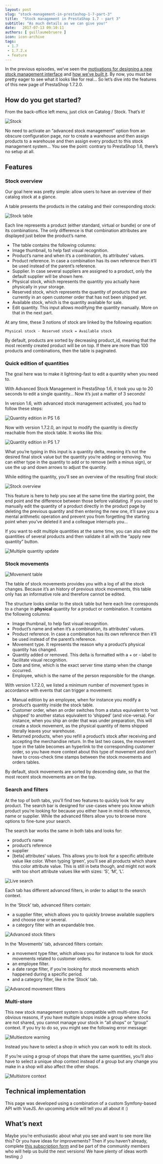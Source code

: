 ```yaml
---
layout: post
slug: "stock-management-in-prestashop-1-7-part-3"
title:  "Stock management in PrestaShop 1.7 - part 3"
subtitle: "As much details as we can give you!"
date:   2017-07-13 09:10:11
authors: [ guillaumebruere ]
icon: icon-archive
tags:
 - 1.7
 - 1.7.2.x
 - feature
---
```


In the previous episodes, we’ve seen the [motivations for designing a new stock management interface](http://build.prestashop.com/news/stock-management-in-prestashop-1-7/) and [how we’ve built it](http://build.prestashop.com/news/stock-management-in-prestashop-1-7-part-2/). By now, you must be pretty eager to see what it looks like for real… So let’s dive into the features of this new page of PrestaShop 1.7.2.0.

## How do you get started?

From the back-office left menu, just click on Catalog / Stock. That’s it! 

![Stock](/assets/images/2017/07/stockmanagement3-menu_stock.gif)

No need to activate an “advanced stock management” option from an obscure configuration page, nor to create a warehouse and then assign products to a warehouse and then assign every product to this stock management system… You see the point: contrary to PrestaShop 1.6, there’s no setup at all.


## Features

### Stock overview

Our goal here was pretty simple: allow users to have an overview of their catalog stock at a glance. 

A table presents the products in the catalog and their corresponding stock:

![Stock table](/assets/images/2017/07/stockmanagement3-stock_tab.png)

Each line represents a product (either standard, virtual or bundle) or one of its combinations. The only difference is that combination attributes are displayed just below the product’s name.

* The table contains the following columns:
* Image thumbnail, to help fast visual recognition.
* Product’s name and when it’s a combination, its attributes’ values.
* Product reference. In case a combination has its own reference then it’ll be used instead of the parent’s reference.
* Supplier. In case several suppliers are assigned to a product, only the default supplier will be shown here.
* Physical stock, which represents the quantity you actually have physically in your storage.
* Reserved stock, which represents the quantity of products that are currently in an open customer order that has not been shipped yet.
* Available stock, which is the quantity available for sale.
* Edit quantity. This input allows modifying the quantity manually. More on that in the next part.

At any time, these 3 notions of stock are linked by the following equation:

<code>Physical stock - Reserved stock = Available stock</code>

By default, products are sorted by decreasing product_id, meaning that the most recently created product will be on top. If there are more than 100 products and combinations, then the table is paginated.


### Quick edition of quantities

The goal here was to make it lightning-fast to edit a quantity when you need to. 

With Advanced Stock Management in PrestaShop 1.6, it took you up to 20 seconds to edit a single quantity… Now it’s just a matter of 3 seconds!

In version 1.6, with advanced stock management activated, you had to follow these steps:

![Quantity edition in PS 1.6](/assets/images/2017/07/stockmanagement3-ASM16_edit_qty.gif)

Now with version 1.7.2.0, an input to modify the quantity is directly reachable from the stock table. It works like this: 

![Quantity edition in PS 1.7](/assets/images/2017/07/stockmanagement3-stock_update.gif)

What you’re typing in this input is a quantity delta, meaning it’s not the desired final stock value but the quantity you’re adding or removing. You can either type in the quantity to add or to remove (with a minus sign), or use the up and down arrows to adjust the quantity.

While editing the quantity, you’ll see an overview of the resulting final stock:

![Stock overview](/assets/images/2017/07/stockmanagement3-overview.png)

This feature is here to help you see at the same time the starting point, the end point and the difference between those before validating. If you used to manually edit the quantity of a product directly in the product page by deleting the previous quantity and then entering the new one, it’ll save you a mental arithmetic operation and prevent you from forgetting the starting point when you’ve deleted it and a colleague interrupts you... 

If you want to edit multiple quantities at the same time, you can also edit the quantities of several products and then validate it all with the “apply new quantity” button.

![Multiple quantity update](/assets/images/2017/07/stockmanagement3-multiple_quantity_update.gif)


### Stock movements

![Movement table](/assets/images/2017/07/stockmanagement3-movements_tab.png)

The table of stock movements provides you with a log of all the stock changes. Because it’s an history of previous stock movements, this table only has an informative role and therefore cannot be edited. 

The structure looks similar to the stock table but here each line corresponds to a change in **physical** quantity for a product or combination. It contains the following columns:

* Image thumbnail, to help fast visual recognition.
* Product’s name and when it’s a combination, its attributes’ values.
* Product reference. In case a combination has its own reference then it’ll be used instead of the parent’s reference.
* Movement type. It represents the reason why a product’s physical quantity has changed.
* Quantity added or removed. This delta is formatted with a + or - label to facilitate visual recognition.
* Date and time, which is the exact server time stamp when the change occurred.
* Employee, which is the name of the person responsible for the change.

With version 1.7.2.0, we listed a minimum number of movement types in accordance with events that can trigger a movement:

* Manual edition by an employee, when for instance you modify a product’s quantity inside the stock table.
* Customer order, when an order switches from a status equivalent to ‘not shipped’ to another status equivalent to ‘shipped’ (and vice-versa). For instance, when you ship an order that was under preparation, this will create a stock movement, as the physical quantity of items shipped literally leaves your warehouse.
* Returned products, when you refill a product’s stock after receiving and accepting the merchandise return.
In the last two cases, the movement type in the table becomes an hyperlink to the corresponding customer order, so you have more context about this type of movement and don’t have to cross-check time stamps between the stock movements and orders tables.

By default, stock movements are sorted by descending date, so that the most recent stock movements are on the top.


### Search and filters

At the top of both tabs, you’ll find two features to quickly look for any product. The search bar is designed for use-cases where you know which product you’re looking for because you either have in mind its reference, name or supplier. While the advanced filters allow you to browse more options to fine-tune your search.

The search bar works the same in both tabs and looks for:

* product’s name
* product’s reference
* supplier
* [beta] attributes’ values. This allows you to look for a specific attribute value like color. When typing ‘green’, you’ll see all products which share this color attribute value. This is still in beta though, and might not work with too short attribute values like with sizes: ‘S’, ‘M’, ‘L’.

![Live search](/assets/images/2017/07/stockmanagement3-search_live.gif)

Each tab has different advanced filters, in order to adapt to the search context. 

In the ‘Stock’ tab, advanced filters contain:

* a supplier filter, which allows you to quickly browse available suppliers and choose one or several.
* a category filter with an expandable tree.

![Advanced stock filters](/assets/images/2017/07/stockmanagement3-adv_filters_stock_tab.png)

In the ‘Movements’ tab, advanced filters contain:

* a movement type filter, which allows you for instance to look for stock movements related to customer orders.
* an employee filter.
* a date range filter, if you’re looking for stock movements which happened during a specific period.
* and a category filter, like in the ‘Stock’ tab.

![Advanced movement filters](/assets/images/2017/07/stockmanagement3-adv_filters_mvt_tab.png)


### Multi-store

This new stock management system is compatible with multi-store. For obvious reasons, if you have multiple shops inside a group where stocks are not shared, you cannot manage your stock in “all shops” or “group” context. If you try to do so, you might see the following error message:

![Multiestore warning](/assets/images/2017/07/stockmanagement3-multi-store_warning.png)

Instead you have to select a shop in which you can work to edit its stock.

If you’re using a group of shops that share the same quantities, you’ll also have to select a unique shop context instead of a group but any change you make in a shop will also affect the other shops.

![Multistore context](/assets/images/2017/07/stockmanagement3-multi-store_context.png)


## Technical implementation

This page was developed using a combination of a custom Symfony-based API with VueJS. An upcoming article will tell you all about it :)


## What’s next

Maybe you’re enthusiastic about what you see and want to see more like this? Or you have ideas for improvements? Then if you haven’t already, complete [this subscription form](https://prestashop-testing.typeform.com/to/OJ0UFi) and be part of the community members who will help us build the next versions! We have plenty of ideas worth testing ;)




